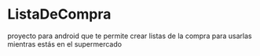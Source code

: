 # ListaDeCompra
proyecto para android que te permite crear listas de la compra para usarlas mientras estás en el supermercado
